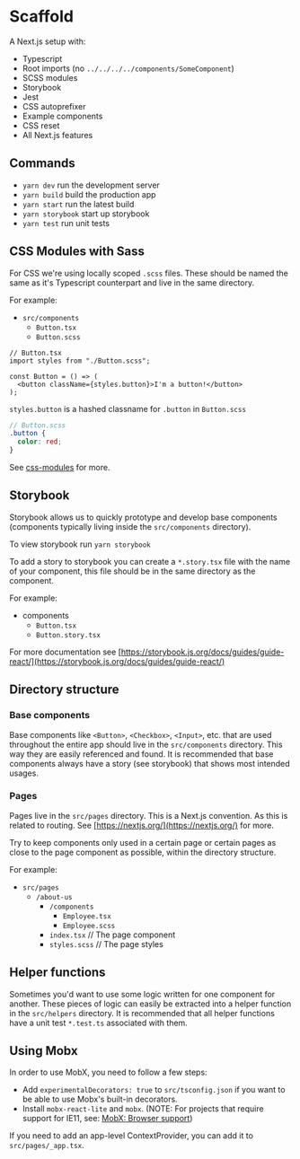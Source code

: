 # Scaffold

A Next.js setup with:
- Typescript
- Root imports (no `../../../../components/SomeComponent`)
- SCSS modules
- Storybook
- Jest
- CSS autoprefixer
- Example components
- CSS reset
- All Next.js features

## Commands

- `yarn dev` run the development server
- `yarn build` build the production app
- `yarn start` run the latest build
- `yarn storybook` start up storybook
- `yarn test` run unit tests

## CSS Modules with Sass

For CSS we're using locally scoped `.scss` files. These should be named the same as it's Typescript counterpart and live in the same directory.

For example:
- `src/components`
  - `Button.tsx`
  - `Button.scss`

```tsx
// Button.tsx
import styles from "./Button.scss";

const Button = () => (
  <button className={styles.button}>I'm a button!</button>
);
```

`styles.button` is a hashed classname for `.button` in `Button.scss`

```scss
// Button.scss
.button {
  color: red;
}
```

See [css-modules](https://github.com/css-modules/css-modules) for more.

## Storybook

Storybook allows us to quickly prototype and develop base components (components typically living inside the `src/components` directory).

To view storybook run `yarn storybook`

To add a story to storybook you can create a `*.story.tsx` file with the name of your component, this file should be in the same directory as the component.

For example:
- components
  - `Button.tsx`
  - `Button.story.tsx`

For more documentation see [https://storybook.js.org/docs/guides/guide-react/](https://storybook.js.org/docs/guides/guide-react/)

## Directory structure

### Base components

Base components like `<Button>`, `<Checkbox>`, `<Input>`, etc. that are used throughout the entire app should live in the `src/components` directory. This way they are easily referenced and found. It is recommended that base components always have a story (see storybook) that shows most intended usages.

### Pages

Pages live in the `src/pages` directory. This is a Next.js convention. As this is related to routing. See [https://nextjs.org/](https://nextjs.org/) for more.

Try to keep components only used in a certain page or certain pages as close to the page component as possible, within the directory structure.

For example:

- `src/pages`
  - `/about-us`
    - `/components`
      - `Employee.tsx`
      - `Employee.scss`
    - `index.tsx` // The page component
    - `styles.scss` // The page styles

## Helper functions

Sometimes you'd want to use some logic written for one component for another. These pieces of logic can easily be extracted into a helper function in the `src/helpers` directory. It is recommended that all helper functions have a unit test `*.test.ts` associated with them.

## Using Mobx

In order to use MobX, you need to follow a few steps:

- Add `experimentalDecorators: true` to `src/tsconfig.json` if you want to be able to use Mobx's built-in decorators.
- Install `mobx-react-lite` and `mobx`. (NOTE: For projects that require support for IE11, see: [MobX: Browser support](https://mobx.js.org/README.html#browser-support))

If you need to add an app-level ContextProvider, you can add it to `src/pages/_app.tsx`.